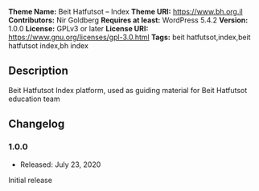 **Theme Name:** Beit Hatfutsot – Index
**Theme URI:** https://www.bh.org.il
**Contributors:** Nir Goldberg
**Requires at least:** WordPress 5.4.2
**Version:** 1.0.0
**License:** GPLv3 or later
**License URI:** https://www.gnu.org/licenses/gpl-3.0.html
**Tags:** beit hatfutsot,index,beit hatfutsot index,bh index

## Description  

Beit Hatfutsot Index platform, used as guiding material for Beit Hatfutsot education team

## Changelog  

### 1.0.0  

* Released: July 23, 2020

Initial release
